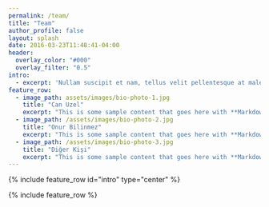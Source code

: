 ```yaml
---
permalink: /team/
title: "Team"
author_profile: false
layout: splash
date: 2016-03-23T11:48:41-04:00
header:
  overlay_color: "#000"
  overlay_filter: "0.5"
intro:
  - excerpt: 'Nullam suscipit et nam, tellus velit pellentesque at malesuada, enim eaque. Quis nulla, netus tempor in diam gravida tincidunt, *proin faucibus* voluptate felis id sollicitudin.'
feature_row:
  - image_path: assets/images/bio-photo-1.jpg
    title: "Can Uzel"
    excerpt: "This is some sample content that goes here with **Markdown** formatting."
  - image_path: /assets/images/bio-photo-2.jpg
    title: "Onur Bilinmez"
    excerpt: "This is some sample content that goes here with **Markdown** formatting."
  - image_path: /assets/images/bio-photo-3.jpg
    title: "Diğer Kişi"
    excerpt: "This is some sample content that goes here with **Markdown** formatting."
---
```


{% include feature_row id="intro" type="center" %}

{% include feature_row %}
